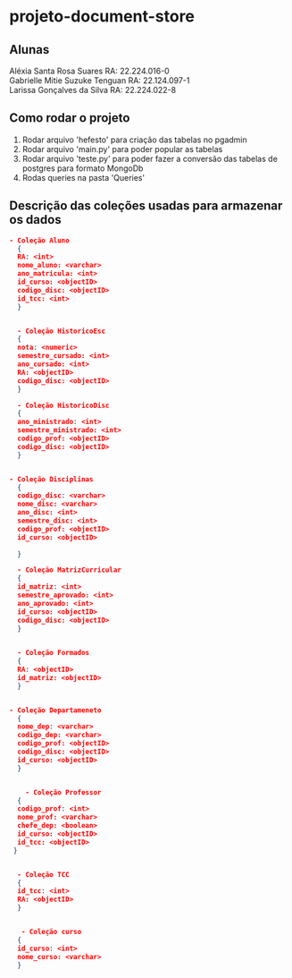 # projeto-document-store  
## Alunas  

Aléxia Santa Rosa Suares  RA:  22.224.016-0     
Gabrielle Mitie Suzuke Tenguan   RA: 22.124.097-1  
Larissa Gonçalves da Silva   RA: 22.224.022-8    


## Como rodar o projeto  
1. Rodar arquivo 'hefesto' para criação das tabelas no pgadmin
2. Rodar arquivo 'main.py' para poder popular as tabelas
3. Rodar arquivo 'teste.py' para poder fazer a conversão das tabelas de postgres para formato MongoDb
4. Rodas queries na pasta 'Queries'  



## Descrição das coleções usadas para armazenar os dados  
```json
- Coleção Aluno
  {
  RA: <int>
  nome_aluno: <varchar>
  ano_matricula: <int>  
  id_curso: <objectID>
  codigo_disc: <objectID>
  id_tcc: <int>
  }


  - Coleção HistoricoEsc
  {
  nota: <numeric>
  semestre_cursado: <int>
  ano_cursado: <int>  
  RA: <objectID>
  codigo_disc: <objectID>
  }

  - Coleção HistoricoDisc
  {
  ano_ministrado: <int>
  semestre_ministrado: <int>
  codigo_prof: <objectID>  
  codigo_disc: <objectID>
  }


- Coleção Disciplinas
  {
  codigo_disc: <varchar>
  nome_disc: <varchar>
  ano_disc: <int>
  semestre_disc: <int>
  codigo_prof: <objectID>
  id_curso: <objectID>  
  
  }

  - Coleção MatrizCurricular
  {
  id_matriz: <int>
  semestre_aprovado: <int>
  ano_aprovado: <int>  
  id_curso: <objectID>
  codigo_disc: <objectID>
  }
  

  - Coleção Formados
  {
  RA: <objectID>
  id_matriz: <objectID>
  }


- Coleção Departameneto
  {
  nome_dep: <varchar>
  codigo_dep: <varchar>
  codigo_prof: <objectID>
  codigo_disc: <objectID>
  id_curso: <objectID>   
  }


    - Coleção Professor
  {
  codigo_prof: <int>  
  nome_prof: <varchar>
  chefe_dep: <boolean>
  id_curso: <objectID>
  id_tcc: <objectID>
 }


  - Coleção TCC
  {
  id_tcc: <int>
  RA: <objectID>
  }


   - Coleção curso
  {
  id_curso: <int>
  nome_curso: <varchar>
  }

















 
